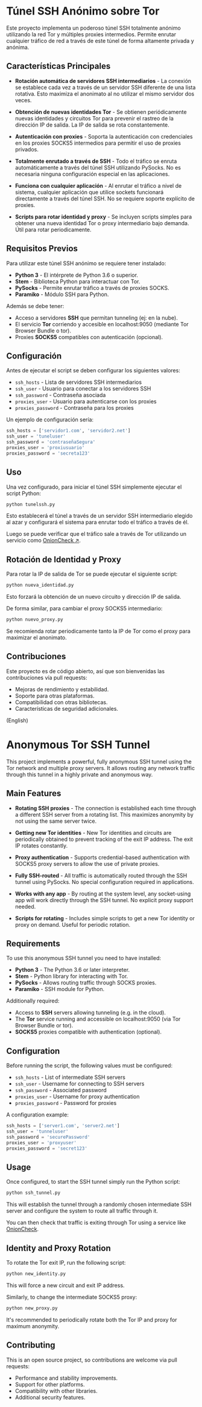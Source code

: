 # Túnel SSH Anónimo sobre Tor 

Este proyecto implementa un poderoso túnel SSH totalmente anónimo utilizando la red Tor y múltiples proxies intermedios. Permite enrutar cualquier tráfico de red a través de este túnel de forma altamente privada y anónima.

## Características Principales

- **Rotación automática de servidores SSH intermediarios** - La conexión se establece cada vez a través de un servidor SSH diferente de una lista rotativa. Esto maximiza el anonimato al no utilizar el mismo servidor dos veces.

- **Obtención de nuevas identidades Tor** - Se obtienen periódicamente nuevas identidades y circuitos Tor para prevenir el rastreo de la dirección IP de salida. La IP de salida se rota constantemente.

- **Autenticación con proxies** - Soporta la autenticación con credenciales en los proxies SOCKS5 intermedios para permitir el uso de proxies privados.

- **Totalmente enrutado a través de SSH** - Todo el tráfico se enruta automáticamente a través del túnel SSH utilizando PySocks. No es necesaria ninguna configuración especial en las aplicaciones.

- **Funciona con cualquier aplicación** - Al enrutar el tráfico a nivel de sistema, cualquier aplicación que utilice sockets funcionará directamente a través del túnel SSH. No se requiere soporte explícito de proxies.

- **Scripts para rotar identidad y proxy** - Se incluyen scripts simples para obtener una nueva identidad Tor o proxy intermediario bajo demanda. Útil para rotar periodicamente.

## Requisitos Previos

Para utilizar este túnel SSH anónimo se requiere tener instalado:

- **Python 3** - El intérprete de Python 3.6 o superior.
- **Stem** - Biblioteca Python para interactuar con Tor.
- **PySocks** - Permite enrutar tráfico a través de proxies SOCKS.
- **Paramiko** - Módulo SSH para Python.

Además se debe tener:

- Acceso a servidores **SSH** que permitan tunneling (ej: en la nube).
- El servicio **Tor** corriendo y accesible en localhost:9050 (mediante Tor Browser Bundle o tor).
- Proxies **SOCKS5** compatibles con autenticación (opcional).

## Configuración

Antes de ejecutar el script se deben configurar los siguientes valores:

- `ssh_hosts` - Lista de servidores SSH intermediarios
- `ssh_user` - Usuario para conectar a los servidores SSH
- `ssh_password` - Contraseña asociada
- `proxies_user` - Usuario para autenticarse con los proxies
- `proxies_password` - Contraseña para los proxies

Un ejemplo de configuración sería:

```python
ssh_hosts = ['servidor1.com', 'servidor2.net']
ssh_user = 'tuneluser'
ssh_password = 'contraseñaSegura' 
proxies_user = 'proxiusuario'
proxies_password = 'secreta123'
```

## Uso

Una vez configurado, para iniciar el túnel SSH simplemente ejecutar el script Python:

```bash
python tunelssh.py
```

Esto establecerá el túnel a través de un servidor SSH intermediario elegido al azar y configurará el sistema para enrutar todo el tráfico a través de él.

Luego se puede verificar que el tráfico sale a través de Tor utilizando un servicio como [OnionCheck ↗](https://onioncheck.com/).

## Rotación de Identidad y Proxy

Para rotar la IP de salida de Tor se puede ejecutar el siguiente script:

```bash
python nueva_identidad.py
```

Esto forzará la obtención de un nuevo circuito y dirección IP de salida.

De forma similar, para cambiar el proxy SOCKS5 intermediario:

```bash
python nuevo_proxy.py
```

Se recomienda rotar periodicamente tanto la IP de Tor como el proxy para maximizar el anonimato.

## Contribuciones

Este proyecto es de código abierto, así que son bienvenidas las contribuciones vía pull requests:

- Mejoras de rendimiento y estabilidad.
- Soporte para otras plataformas.
- Compatibilidad con otras bibliotecas.
- Características de seguridad adicionales.

(English)

# Anonymous Tor SSH Tunnel

This project implements a powerful, fully anonymous SSH tunnel using the Tor network and multiple proxy servers. It allows routing any network traffic through this tunnel in a highly private and anonymous way.

## Main Features

- **Rotating SSH proxies** - The connection is established each time through a different SSH server from a rotating list. This maximizes anonymity by not using the same server twice.

- **Getting new Tor identities** - New Tor identities and circuits are periodically obtained to prevent tracking of the exit IP address. The exit IP rotates constantly.

- **Proxy authentication** - Supports credential-based authentication with SOCKS5 proxy servers to allow the use of private proxies.

- **Fully SSH-routed** - All traffic is automatically routed through the SSH tunnel using PySocks. No special configuration required in applications.

- **Works with any app** - By routing at the system level, any socket-using app will work directly through the SSH tunnel. No explicit proxy support needed.

- **Scripts for rotating** - Includes simple scripts to get a new Tor identity or proxy on demand. Useful for periodic rotation.

## Requirements

To use this anonymous SSH tunnel you need to have installed:

- **Python 3** - The Python 3.6 or later interpreter.
- **Stem** - Python library for interacting with Tor.
- **PySocks** - Allows routing traffic through SOCKS proxies.
- **Paramiko** - SSH module for Python.

Additionally required:

- Access to **SSH** servers allowing tunneling (e.g. in the cloud).
- The **Tor** service running and accessible on localhost:9050 (via Tor Browser Bundle or tor).
- **SOCKS5** proxies compatible with authentication (optional).

## Configuration

Before running the script, the following values must be configured:

- `ssh_hosts` - List of intermediate SSH servers
- `ssh_user` - Username for connecting to SSH servers
- `ssh_password` - Associated password
- `proxies_user` - Username for proxy authentication
- `proxies_password` - Password for proxies

A configuration example:

```python
ssh_hosts = ['server1.com', 'server2.net']
ssh_user = 'tunneluser' 
ssh_password = 'securePassword'
proxies_user = 'proxyuser'
proxies_password = 'secret123'
```

## Usage

Once configured, to start the SSH tunnel simply run the Python script:

```bash
python ssh_tunnel.py
```

This will establish the tunnel through a randomly chosen intermediate SSH server and configure the system to route all traffic through it.

You can then check that traffic is exiting through Tor using a service like [OnionCheck](https://onioncheck.com/).

## Identity and Proxy Rotation

To rotate the Tor exit IP, run the following script:

```bash
python new_identity.py
```

This will force a new circuit and exit IP address.

Similarly, to change the intermediate SOCKS5 proxy:

```bash
python new_proxy.py 
```

It's recommended to periodically rotate both the Tor IP and proxy for maximum anonymity.

## Contributing

This is an open source project, so contributions are welcome via pull requests:

- Performance and stability improvements.
- Support for other platforms.
- Compatibility with other libraries.
- Additional security features.
